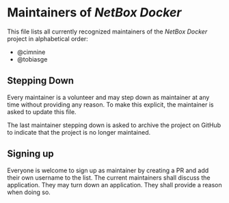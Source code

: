 # Maintainers of _NetBox Docker_

This file lists all currently recognized maintainers of the _NetBox Docker_ project in alphabetical order:

- @cimnine
- @tobiasge

## Stepping Down

Every maintainer is a volunteer and may step down as maintainer at any time without providing any reason.
To make this explicit, the maintainer is asked to update this file.

The last maintainer stepping down is asked to archive the project on GitHub to indicate that the project is no longer maintained.

## Signing up

Everyone is welcome to sign up as maintainer by creating a PR and add their own username to the list.
The current maintainers shall discuss the application.
They may turn down an application.
They shall provide a reason when doing so.

